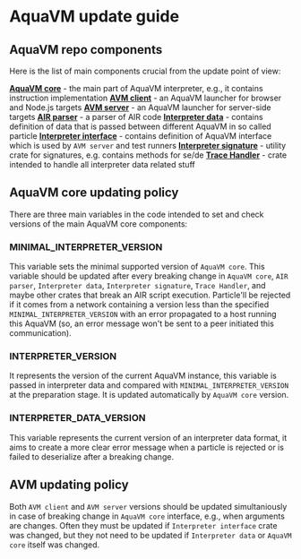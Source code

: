 # AquaVM update guide

## AquaVM repo components

Here is the list of main components crucial from the update point of view:

[**AquaVM core**](./air) - the main part of AquaVM interpreter, e.g., it contains instruction implementation
[**AVM client**](./avm/client) - an AquaVM launcher for browser and Node.js targets
[**AVM server**](./avm/server) - an AquaVM launcher for server-side targets
[**AIR parser**](./crates/trace-handler) - a parser of AIR code
[**Interpreter data**](./crates/air-lib/interpreter-data) - contains definition of data that is passed between different AquaVM in so called particle
[**Interpreter interface**](./crates/air-lib/interpreter-interface) - contains definition of AquaVM interface which is used by `AVM server` and test runners
[**Interpreter signature**](./crates/air-lib/interpreter-signatures) - utility crate for signatures, e.g. contains methods for se/de
[**Trace Handler**](./crates/air-lib/trace-handler) - crate intended to handle all interpreter data related stuff

## AquaVM core updating policy

There are three main variables in the code intended to set and check versions of the main AquaVM core components:

### MINIMAL_INTERPRETER_VERSION

This variable sets the minimal supported version of `AquaVM core`. This variable should be updated after every breaking change in `AquaVM core`, `AIR parser`, `Interpreter data`, `Interpreter signature`, `Trace Handler`, and maybe other crates that break an AIR script execution. Particle'll be rejected if it comes from a network containing a version less than the specified `MINIMAL_INTERPRETER_VERSION` with an error propagated to a host running this AquaVM (so, an error message won't be sent to a peer initiated this communication).

### INTERPRETER_VERSION

It represents the version of the current AquaVM instance, this variable is passed in interpreter data and compared with `MINIMAL_INTERPRETER_VERSION` at the preparation stage. It is updated automatically by `AquaVM core` version.

### INTERPRETER_DATA_VERSION

This variable represents the current version of an interpreter data format, it aims to create a more clear error message when a particle is rejected or is failed to deserialize after a breaking change.

## AVM updating policy

Both `AVM client` and `AVM server` versions should be updated simultaniously in case of breaking change in `AquaVM core` interface, e.g., when arguments are changes. Often they must be updated if `Interpreter interface` crate was changed, but they not need to be updated if `Interpreter data` or `AquaVM core` itself was changed.
